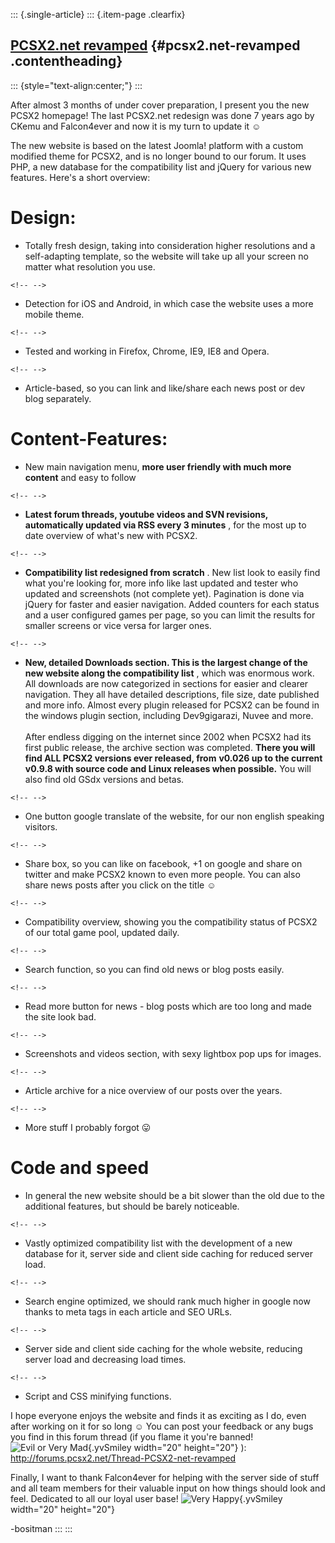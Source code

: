 ::: {.single-article}
::: {.item-page .clearfix}
## [PCSX2.net revamped](/241-pcsx2-net-revamped.html) {#pcsx2.net-revamped .contentheading}

::: {style="text-align:center;"}
:::

After almost 3 months of under cover preparation, I present you the new
PCSX2 homepage! The last PCSX2.net redesign was done 7 years ago by
CKemu and Falcon4ever and now it is my turn to update it
☺️

The new website is based on the latest Joomla! platform with a custom
modified theme for PCSX2, and is no longer bound to our forum. It uses
PHP, a new database for the compatibility list and jQuery for various
new features. Here\'s a short overview:

# **Design:**

-   Totally fresh design, taking into consideration higher resolutions
    and a self-adapting template, so the website will take up all your
    screen no matter what resolution you use.

```{=html}
<!-- -->
```
-   Detection for iOS and Android, in which case the website uses a more
    mobile theme.

```{=html}
<!-- -->
```
-   Tested and working in Firefox, Chrome, IE9, IE8 and Opera.

```{=html}
<!-- -->
```
-   Article-based, so you can link and like/share each news post or dev
    blog separately.

# **Content-Features:**

-   New main navigation menu, **more user friendly with much more
    content** and easy to follow

```{=html}
<!-- -->
```
-   **Latest forum threads, youtube videos and SVN revisions,
    automatically updated via RSS every 3 minutes** , for the most up to
    date overview of what\'s new with PCSX2.

```{=html}
<!-- -->
```
-   **Compatibility list redesigned from scratch** . New list look to
    easily find what you\'re looking for, more info like last updated
    and tester who updated and screenshots (not complete yet).
    Pagination is done via jQuery for faster and easier navigation.
    Added counters for each status and a user configured games per page,
    so you can limit the results for smaller screens or vice versa for
    larger ones.

```{=html}
<!-- -->
```
-   **New, detailed Downloads section. This is the largest change of the
    new website along the compatibility list** , which was enormous
    work. All downloads are now categorized in sections for easier and
    clearer navigation. They all have detailed descriptions, file size,
    date published and more info. Almost every plugin released for PCSX2
    can be found in the windows plugin section, including Dev9gigarazi,
    Nuvee and more.\
    \
    After endless digging on the internet since 2002 when PCSX2 had its
    first public release, the archive section was completed. **There you
    will find ALL PCSX2 versions ever released, from** **v0.026 up to
    the current v0.9.8 with source code and Linux releases when
    possible.** You will also find old GSdx versions and betas.

```{=html}
<!-- -->
```
-   One button google translate of the website, for our non english
    speaking visitors.

```{=html}
<!-- -->
```
-   Share box, so you can like on facebook, +1 on google and share on
    twitter and make PCSX2 known to even more people. You can also share
    news posts after you click on the title
    ☺️

```{=html}
<!-- -->
```
-   Compatibility overview, showing you the compatibility status of
    PCSX2 of our total game pool, updated daily.

```{=html}
<!-- -->
```
-   Search function, so you can find old news or blog posts easily.

```{=html}
<!-- -->
```
-   Read more button for news - blog posts which are too long and made
    the site look bad.

```{=html}
<!-- -->
```
-   Screenshots and videos section, with sexy lightbox pop ups for
    images.

```{=html}
<!-- -->
```
-   Article archive for a nice overview of our posts over the years.

```{=html}
<!-- -->
```
-   More stuff I probably forgot
    😛

# Code and speed

-   In general the new website should be a bit slower than the old due
    to the additional features, but should be barely noticeable.

```{=html}
<!-- -->
```
-   Vastly optimized compatibility list with the development of a new
    database for it, server side and client side caching for reduced
    server load.

```{=html}
<!-- -->
```
-   Search engine optimized, we should rank much higher in google now
    thanks to meta tags in each article and SEO URLs.

```{=html}
<!-- -->
```
-   Server side and client side caching for the whole website, reducing
    server load and decreasing load times.

```{=html}
<!-- -->
```
-   Script and CSS minifying functions.

I hope everyone enjoys the website and finds it as exciting as I do,
even after working on it for so long
☺️ You can post your feedback or any bugs you find
in this forum thread (if you flame it you\'re banned! ![Evil or Very
Mad](https://pcsx2.net/images/stories/frontend/smilies/evil.gif){.yvSmiley
width="20" height="20"} ):
<http://forums.pcsx2.net/Thread-PCSX2-net-revamped>

Finally, I want to thank Falcon4ever for helping with the server side of
stuff and all team members for their valuable input on how things should
look and feel. Dedicated to all our loyal user base! ![Very
Happy](https://pcsx2.net/images/stories/frontend/smilies/biggrin.gif){.yvSmiley
width="20" height="20"}

-bositman
:::
:::
